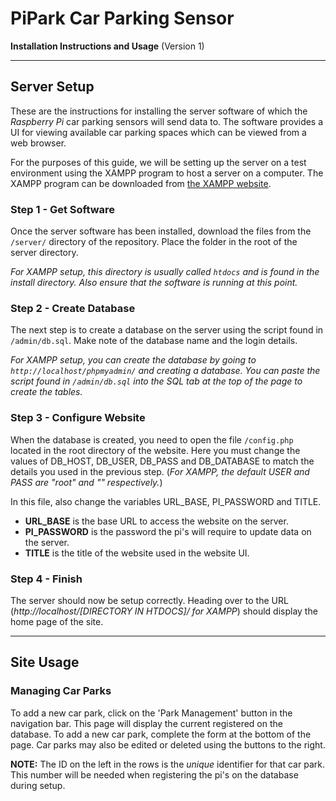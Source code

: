 # PiPark Car Parking Sensor
**Installation Instructions and Usage** (Version 1)

---

## Server Setup
These are the instructions for installing the server software of which the *Raspberry Pi* car parking sensors will send data to. The software provides a UI for viewing available car parking spaces which can be viewed from a web browser.

For the purposes of this guide, we will be setting up the server on a test environment using the XAMPP program to host a server on a computer. The XAMPP program can be downloaded from [the XAMPP website](http://www.apachefriends.org/index.html).

### **Step 1** - Get Software
Once the server software has been installed, download the files from the ```/server/``` directory of the repository. Place the folder in the root of the server directory. 

*For XAMPP setup, this directory is usually called ```htdocs``` and is found in the install directory. Also ensure that the software is running at this point.*

### **Step 2** - Create Database
The next step is to create a database on the server using the script found in ```/admin/db.sql```. Make note of the database name and the login details.

*For XAMPP setup, you can create the database by going to ```http://localhost/phpmyadmin/``` and creating a database. You can paste the script found in ```/admin/db.sql``` into the SQL tab at the top of the page to create the tables.*

### **Step 3** - Configure Website
When the database is created, you need to open the file ```/config.php``` located in the root directory of the website. Here you must change the values of DB_HOST, DB_USER, DB_PASS and DB_DATABASE to match the details you used in the previous step. (*For XAMPP, the default USER and PASS are "root" and "" respectively.*)

In this file, also change the variables URL_BASE, PI_PASSWORD and TITLE. 
* **URL_BASE** is the base URL to access the website on the server. 
* **PI_PASSWORD** is the password the pi's will require to update data on the server.
* **TITLE** is the title of the website used in the website UI.

### **Step 4** - Finish
The server should now be setup correctly. Heading over to the URL (*http://localhost/[DIRECTORY IN HTDOCS]/ for XAMPP*) should display the home page of the site.

---

## Site Usage
### Managing Car Parks
To add a new car park, click on the 'Park Management' button in the navigation bar. This page will display the current registered on the database. To add a new car park, complete the form at the bottom of the page. Car parks may also be edited or deleted using the buttons to the right.

**NOTE:** The ID on the left in the rows is the *unique* identifier for that car park. This number will be needed when registering the pi's on the database during setup.
